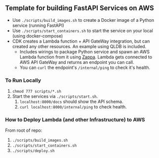 ## Template for building FastAPI Services on AWS
- Use `./scripts/build_images.sh` to create a Docker image of a Python service (running FastAPI)
- Use `./scripts/start_containers.sh` to start the service on your local (using docker-compose)
- CDK creates a Lambda function + API GateWay integration, but can created any other resources.  An example using QLDB is included.
  - Includes wirings to package Python service and spawn an AWS Lambda function from it using [Zappa](https://github.com/Miserlou/Zappa).  Lambda gets connected to AWS API GateWay and returns an endpoint you can call.
  - You can `curl` the endpoint's `/internal/ping` to check it's health.


### To Run Locally
1. `chmod 777 scripts/*.sh`
2.  Start the services via `./scripts/start.sh`.  
    1.  `localhost:8000/docs` should show the API schema.
    2. `curl localhost:8000/internal/ping` to check health.

### How to Deploy Lambda (and other Infrastructure) to AWS
From root of repo:
1.  `./scripts/build_images.sh`
3.  `./scripts/start_containers.sh`
4.  `./scripts/deploy.sh`
